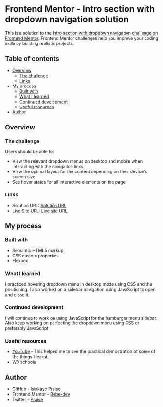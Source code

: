 # Frontend Mentor - Intro section with dropdown navigation solution

This is a solution to the [Intro section with dropdown navigation challenge on Frontend Mentor](https://www.frontendmentor.io/challenges/intro-section-with-dropdown-navigation-ryaPetHE5). Frontend Mentor challenges help you improve your coding skills by building realistic projects. 

## Table of contents

- [Overview](#overview)
  - [The challenge](#the-challenge)
  - [Links](#links)
- [My process](#my-process)
  - [Built with](#built-with)
  - [What I learned](#what-i-learned)
  - [Continued development](#continued-development)
  - [Useful resources](#useful-resources)
- [Author](#author)

## Overview

### The challenge

Users should be able to:

- View the relevant dropdown menus on desktop and mobile when interacting with the navigation links
- View the optimal layout for the content depending on their device's screen size
- See hover states for all interactive elements on the page

### Links

- Solution URL: [Solution URL]()
- Live Site URL: [Live site URL]()

## My process

### Built with

- Semantic HTML5 markup
- CSS custom properties
- Flexbox

### What I learned

I practiced hovering dropdown menu in desktop mode using CSS and the positioning. I also worked on a sidebar navigation using JavaScript to open and close it.

### Continued development

I will continue to work on using JavaScript for the hamburger menu sidebar. Also keep working on perfecting the dropdown menu using CSS or prefarably JavaScript

### Useful resources

- [YouTube](https://www.youtube.com) - This helped me to see the practical demostration of some of the things I learnt.
- [W3 schools](https://www.w3schools.com) 
## Author

- GitHub - [Isinkaye Praise](https://github.com/Bebe-dev)
- Frontend Mentor - [Bebe-dev](https://www.frontendmentor.io/profile/Bebe-dev)
- Twitter - [Praise](https://www.twitter.com/fisayo2_5)